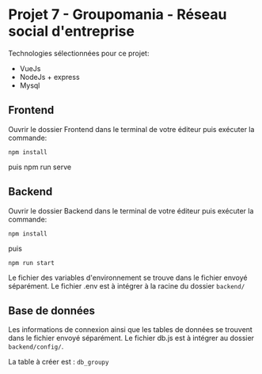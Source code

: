 # Projet 7 - Groupomania - Réseau social d'entreprise

Technologies sélectionnées pour ce projet:

- VueJs
- NodeJs + express
- Mysql

## Frontend

Ouvrir le dossier Frontend dans le terminal de votre éditeur puis exécuter la commande:

    npm install

puis
npm run serve

## Backend

Ouvrir le dossier Backend dans le terminal de votre éditeur puis exécuter la commande:

    npm install

puis

    npm run start

Le fichier des variables d'environnement se trouve dans le fichier envoyé séparément.
Le fichier .env est à intégrer à la racine du dossier `backend/`

## Base de données

Les informations de connexion ainsi que les tables de données se trouvent dans le fichier envoyé séparément.
Le fichier db.js est à intégrer au dossier `backend/config/`.

La table à créer est : `db_groupy`
